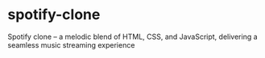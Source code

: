 # spotify-clone
Spotify clone – a melodic blend of HTML, CSS, and JavaScript, delivering a seamless music streaming experience
